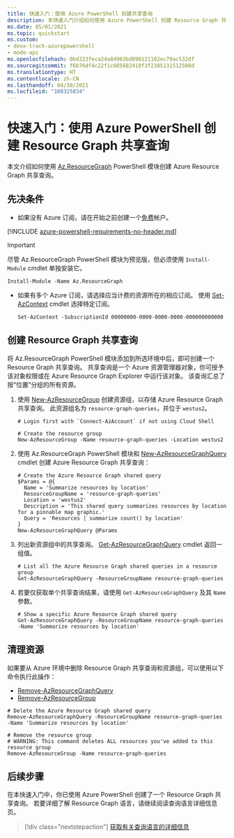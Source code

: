 ```yaml
---
title: 快速入门：使用 Azure PowerShell 创建共享查询
description: 本快速入门介绍如何使用 Azure PowerShell 创建 Resource Graph 共享查询。
ms.date: 05/01/2021
ms.topic: quickstart
ms.custom:
- devx-track-azurepowershell
- mode-api
ms.openlocfilehash: 0bd223feca24a84903bd890121102ec79ac532df
ms.sourcegitcommit: f6b76df4c22f1c605682418f3f2385131512508d
ms.translationtype: HT
ms.contentlocale: zh-CN
ms.lasthandoff: 04/30/2021
ms.locfileid: "108325834"
---
```

# <a name="quickstart-create-a-resource-graph-shared-query-using-azure-powershell"></a>快速入门：使用 Azure PowerShell 创建 Resource Graph 共享查询

本文介绍如何使用 [Az.ResourceGraph](/powershell/module/az.resourcegraph) PowerShell 模块创建 Azure Resource Graph 共享查询。

## <a name="prerequisites"></a>先决条件

- 如果没有 Azure 订阅，请在开始之前创建一个[免费](https://azure.microsoft.com/free/)帐户。

[!INCLUDE [azure-powershell-requirements-no-header.md](../../../includes/azure-powershell-requirements-no-header.md)]

  > [!IMPORTANT]
  > 尽管 Az.ResourceGraph PowerShell 模块为预览版，但必须使用 `Install-Module` cmdlet 单独安装它。

  ```azurepowershell-interactive
  Install-Module -Name Az.ResourceGraph
  ```

- 如果有多个 Azure 订阅，请选择应当计费的资源所在的相应订阅。 使用 [Set-AzContext](/powershell/module/az.accounts/set-azcontext) cmdlet 选择特定订阅。

  ```azurepowershell-interactive
  Set-AzContext -SubscriptionId 00000000-0000-0000-0000-000000000000
  ```

## <a name="create-a-resource-graph-shared-query"></a>创建 Resource Graph 共享查询

将 Az.ResourceGraph PowerShell 模块添加到所选环境中后，即可创建一个 Resource Graph 共享查询。 共享查询是一个 Azure 资源管理器对象，你可授予该对象权限或在 Azure Resource Graph Explorer 中运行该对象。 该查询汇总了按“位置”分组的所有资源。

1. 使用 [New-AzResourceGroup](/powershell/module/az.resources/new-azresourcegroup) 创建资源组，以存储 Azure Resource Graph 共享查询。 此资源组名为 `resource-graph-queries`，并位于 `westus2`。

   ```azurepowershell-interactive
   # Login first with `Connect-AzAccount` if not using Cloud Shell

   # Create the resource group
   New-AzResourceGroup -Name resource-graph-queries -Location westus2
   ```

1. 使用 Az.ResourceGraph PowerShell 模块和 [New-AzResourceGraphQuery](/powershell/module/az.resourcegraph/new-azresourcegraphquery) cmdlet 创建 Azure Resource Graph 共享查询：

   ```azurepowershell-interactive
   # Create the Azure Resource Graph shared query
   $Params = @{
     Name = 'Summarize resources by location'
     ResourceGroupName = 'resource-graph-queries'
     Location = 'westus2'
     Description = 'This shared query summarizes resources by location for a pinnable map graphic.'
     Query = 'Resources | summarize count() by location'
   }
   New-AzResourceGraphQuery @Params
   ```

1. 列出新资源组中的共享查询。 [Get-AzResourceGraphQuery](/powershell/module/az.resourcegraph/get-azresourcegraphquery) cmdlet 返回一组值。

   ```azurepowershell-interactive
   # List all the Azure Resource Graph shared queries in a resource group
   Get-AzResourceGraphQuery -ResourceGroupName resource-graph-queries
   ```

1. 若要仅获取单个共享查询结果，请使用 `Get-AzResourceGraphQuery` 及其 `Name` 参数。

   ```azurepowershell-interactive
   # Show a specific Azure Resource Graph shared query
   Get-AzResourceGraphQuery -ResourceGroupName resource-graph-queries -Name 'Summarize resources by location'
   ```

## <a name="clean-up-resources"></a>清理资源

如果要从 Azure 环境中删除 Resource Graph 共享查询和资源组，可以使用以下命令执行此操作：

- [Remove-AzResourceGraphQuery](/powershell/module/az.resourcegraph/remove-azresourcegraphquery)
- [Remove-AzResourceGroup](/powershell/module/az.resources/remove-azresourcegroup)

```azurepowershell-interactive
# Delete the Azure Resource Graph shared query
Remove-AzResourceGraphQuery -ResourceGroupName resource-graph-queries -Name 'Summarize resources by location'

# Remove the resource group
# WARNING: This command deletes ALL resources you've added to this resource group
Remove-AzResourceGroup -Name resource-graph-queries
```

## <a name="next-steps"></a>后续步骤

在本快速入门中，你已使用 Azure PowerShell 创建了一个 Resource Graph 共享查询。 若要详细了解 Resource Graph 语言，请继续阅读查询语言详细信息页。

> [!div class="nextstepaction"]
> [获取有关查询语言的详细信息](./concepts/query-language.md)
